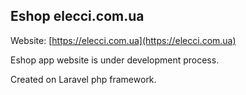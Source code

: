 ## Eshop elecci.com.ua

Website: [https://elecci.com.ua](https://elecci.com.ua)


Eshop app website is under development process.

Created on Laravel php framework.